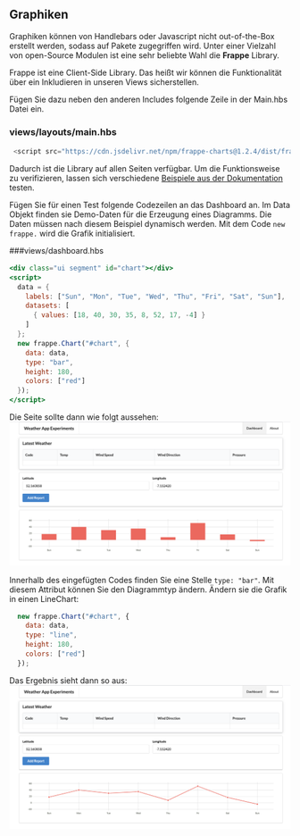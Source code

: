 ## Graphiken

Graphiken können von Handlebars oder Javascript nicht out-of-the-Box erstellt werden, sodass auf Pakete zugegriffen wird.
Unter einer Vielzahl von open-Source Modulen ist eine sehr beliebte Wahl die **Frappe** Library.

Frappe ist eine Client-Side Library. Das heißt wir können die Funktionalität über ein Inkludieren in unseren Views sicherstellen.

Fügen Sie dazu neben den anderen Includes folgende Zeile in der Main.hbs Datei ein.

### views/layouts/main.hbs
```js
 <script src="https://cdn.jsdelivr.net/npm/frappe-charts@1.2.4/dist/frappe-charts.min.iife.js"></script>
```

Dadurch ist die Library auf allen Seiten verfügbar.
Um die Funktionsweise zu verifizieren, lassen sich verschiedene [Beispiele aus der Dokumentation](https://frappe.io/charts/docs/basic/basic_chart) testen.

Fügen Sie für einen Test folgende Codezeilen an das Dashboard an.
Im Data Objekt finden sie Demo-Daten für die Erzeugung eines Diagramms. 
Die Daten müssen nach diesem Beispiel dynamisch werden.
Mit dem Code `new frappe.` wird die Grafik initialisiert.

###views/dashboard.hbs
```handlebars
<div class="ui segment" id="chart"></div>
<script>
  data = {
    labels: ["Sun", "Mon", "Tue", "Wed", "Thu", "Fri", "Sat", "Sun"],
    datasets: [
      { values: [18, 40, 30, 35, 8, 52, 17, -4] }
    ]
  };
  new frappe.Chart("#chart", {
    data: data,
    type: "bar",
    height: 180,
    colors: ["red"]
  });
</script>
```

Die Seite sollte dann wie folgt aussehen:
![img.png](img/sample.png)

Innerhalb des eingefügten Codes finden Sie eine Stelle `type: "bar"`. 
Mit diesem Attribut können Sie den Diagrammtyp ändern.
Ändern sie die Grafik in einen LineChart:
``` js
  new frappe.Chart("#chart", {
    data: data,
    type: "line",
    height: 180,
    colors: ["red"]
  });
```

Das Ergebnis sieht dann so aus:
![img.png](img/linechart.png)
